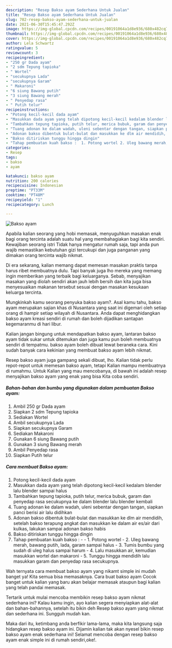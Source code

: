 ```yaml
---
description: "Resep Bakso ayam Sederhana Untuk Jualan"
title: "Resep Bakso ayam Sederhana Untuk Jualan"
slug: 702-resep-bakso-ayam-sederhana-untuk-jualan
date: 2021-06-30T15:45:47.292Z
image: https://img-global.cpcdn.com/recipes/00191064a1d8e936/680x482cq70/bakso-ayam-foto-resep-utama.jpg
thumbnail: https://img-global.cpcdn.com/recipes/00191064a1d8e936/680x482cq70/bakso-ayam-foto-resep-utama.jpg
cover: https://img-global.cpcdn.com/recipes/00191064a1d8e936/680x482cq70/bakso-ayam-foto-resep-utama.jpg
author: Lela Schwartz
ratingvalue: 5
reviewcount: 3
recipeingredient:
- "250 gr Dada ayam"
- "2 sdm Tepung tapioka"
- " Wortel"
- "secukupnya Lada"
- "secukupnya Garam"
- " Makaroni"
- "6 siung Bawang putih"
- "3 siung Bawang merah"
- " Penyedap rasa"
- " Putih telur"
recipeinstructions:
- "Potong kecil-kecil dada ayam"
- "Masukkan dada ayam yang telah dipotong kecil-kecil kedalam blender lalu blender sampai halus"
- "Tambahkan tepung tapioka, putih telur, merica bubuk, garam dan penyedap rasa secukupnya ke dalam blender lalu blender kembali"
- "Tuang adonan ke dalam wadah, uleni sebentar dengan tangan, siapkan panci berisi air lalu didihkan"
- "Adonan bakso dibentuk bulat-bulat dan masukkan ke dlm air mendidih, setelah bakso terapung angkat dan masukkan ke dalam air es/air dari kulkas, lakukan sampai adonan bakso habis"
- "Bakso ditiriskan tunggu hingga dingin"
- "Tahap pembuatan kuah bakso :  1. Potong wortel 2. Uleg bawang merah, bawang putih, lada, garam sampai halus 3. Tumis bumbu yang sudah di uleg halus sampai harum 4. Lalu masukkan air, kemudian masukkan wortel dan makaroni 5. Tunggu hingga mendidih lalu masukkan garam dan penyedap rasa secukupnya."
categories:
- Resep
tags:
- bakso
- ayam

katakunci: bakso ayam 
nutrition: 200 calories
recipecuisine: Indonesian
preptime: "PT33M"
cooktime: "PT48M"
recipeyield: "1"
recipecategory: Lunch

---
```



![Bakso ayam](https://img-global.cpcdn.com/recipes/00191064a1d8e936/680x482cq70/bakso-ayam-foto-resep-utama.jpg)

Apabila kalian seorang yang hobi memasak, menyuguhkan masakan enak bagi orang tercinta adalah suatu hal yang membahagiakan bagi kita sendiri. Kewajiban seorang istri Tidak hanya mengatur rumah saja, tapi anda pun wajib memastikan kebutuhan gizi tercukupi dan juga panganan yang dimakan orang tercinta wajib nikmat.

Di era  sekarang, kalian memang dapat memesan masakan praktis tanpa harus ribet membuatnya dulu. Tapi banyak juga lho mereka yang memang ingin memberikan yang terbaik bagi keluarganya. Sebab, menyajikan masakan yang diolah sendiri akan jauh lebih bersih dan kita juga bisa menyesuaikan makanan tersebut sesuai dengan masakan kesukaan keluarga tercinta. 



Mungkinkah kamu seorang penyuka bakso ayam?. Asal kamu tahu, bakso ayam merupakan sajian khas di Nusantara yang saat ini digemari oleh setiap orang di hampir setiap wilayah di Nusantara. Anda dapat menghidangkan bakso ayam kreasi sendiri di rumah dan boleh dijadikan santapan kegemaranmu di hari libur.

Kalian jangan bingung untuk mendapatkan bakso ayam, lantaran bakso ayam tidak sukar untuk ditemukan dan juga kamu pun boleh membuatnya sendiri di tempatmu. bakso ayam boleh dibuat lewat beraneka cara. Kini sudah banyak cara kekinian yang membuat bakso ayam lebih nikmat.

Resep bakso ayam juga gampang sekali dibuat, lho. Kalian tidak perlu repot-repot untuk memesan bakso ayam, tetapi Kalian mampu membuatnya di rumahmu. Untuk Kalian yang mau mencobanya, di bawah ini adalah resep menyajikan bakso ayam yang enak yang bisa Kita coba sendiri.

<!--inarticleads1-->

##### Bahan-bahan dan bumbu yang digunakan dalam pembuatan Bakso ayam:

1. Ambil 250 gr Dada ayam
1. Siapkan 2 sdm Tepung tapioka
1. Sediakan  Wortel
1. Ambil secukupnya Lada
1. Siapkan secukupnya Garam
1. Sediakan  Makaroni
1. Gunakan 6 siung Bawang putih
1. Gunakan 3 siung Bawang merah
1. Ambil  Penyedap rasa
1. Siapkan  Putih telur




<!--inarticleads2-->

##### Cara membuat Bakso ayam:

1. Potong kecil-kecil dada ayam
1. Masukkan dada ayam yang telah dipotong kecil-kecil kedalam blender lalu blender sampai halus
1. Tambahkan tepung tapioka, putih telur, merica bubuk, garam dan penyedap rasa secukupnya ke dalam blender lalu blender kembali
1. Tuang adonan ke dalam wadah, uleni sebentar dengan tangan, siapkan panci berisi air lalu didihkan
1. Adonan bakso dibentuk bulat-bulat dan masukkan ke dlm air mendidih, setelah bakso terapung angkat dan masukkan ke dalam air es/air dari kulkas, lakukan sampai adonan bakso habis
1. Bakso ditiriskan tunggu hingga dingin
1. Tahap pembuatan kuah bakso : -  - 1. Potong wortel - 2. Uleg bawang merah, bawang putih, lada, garam sampai halus - 3. Tumis bumbu yang sudah di uleg halus sampai harum - 4. Lalu masukkan air, kemudian masukkan wortel dan makaroni - 5. Tunggu hingga mendidih lalu masukkan garam dan penyedap rasa secukupnya.




Wah ternyata cara membuat bakso ayam yang nikamt simple ini mudah banget ya! Kita semua bisa memasaknya. Cara buat bakso ayam Cocok banget untuk kalian yang baru akan belajar memasak ataupun bagi kalian yang telah pandai memasak.

Tertarik untuk mulai mencoba membikin resep bakso ayam nikmat sederhana ini? Kalau kamu ingin, ayo kalian segera menyiapkan alat-alat dan bahan-bahannya, setelah itu bikin deh Resep bakso ayam yang nikmat dan sederhana ini. Sungguh mudah kan. 

Maka dari itu, ketimbang anda berfikir lama-lama, maka kita langsung saja hidangkan resep bakso ayam ini. Dijamin kalian tak akan nyesel bikin resep bakso ayam enak sederhana ini! Selamat mencoba dengan resep bakso ayam enak simple ini di rumah sendiri,oke!.

